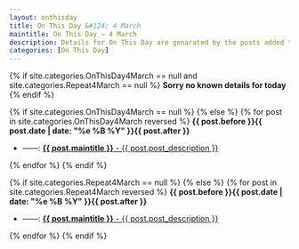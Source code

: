 ```yaml
---
layout: onthisday
title: On This Day &#124; 4 March
maintitle: On This Day — 4 March
description: Details for On This Day are genarated by the posts added to the website so the content is subject to changes/updates over time.
categories: [On This Day]
---
```


{% if site.categories.OnThisDay4March == null and site.categories.Repeat4March == null %}
<strong>Sorry no known details for today</strong>
{% endif %}

{% if site.categories.OnThisDay4March == null %}
{% else %}
{% for post in site.categories.OnThisDay4March reversed %}
<strong>{{ post.before }}{{ post.date | date: "%e %B %Y" }}{{ post.after }}</strong>
<ul>
<li> ——: <a class="{{ post.class }}" href="{{ post.url }}"><strong>{{ post.maintitle }}</strong> - {{ post.post_description }}</a></li>
</ul>
{% endfor %}
{% endif %}

{% if site.categories.Repeat4March == null %}
{% else %}
{% for post in site.categories.Repeat4March reversed %}
<strong>{{ post.before }}{{ post.date | date: "%e %B %Y" }}{{ post.after }}</strong>
<ul>
<li> ——: <a class="{{ post.class }}" href="{{ post.url }}"><strong>{{ post.maintitle }}</strong> - {{ post.post_description }}</a></li>
</ul>
{% endfor %}
{% endif %}
